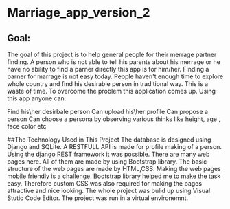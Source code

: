 # Marriage_app_version_2

## Goal:
The goal of this project is to help general people for their merrage partner finding.
A person who is not able to tell his parents about his merrage or he have no ability 
to find a parner directly this app is for him/her. Finding a parner for marrage is not easy today.
People haven't enough time to explore whole country and find his desirable person in traditional way.
This is a waste of time. To overcome the problem this application comes up. Using this app anyone can:

Find his\her desirbale person
Can upload his\her profile
Can propose a person
Can choose a persona by observing various thinks like height, age , face color etc


##The Technology Used in This Project
The database is designed using Django and SQLite.
A RESTFULL API is made for profile making of a person. 
Using the django REST framework it was possible.
There are many web pages here. All of them are made by using Bootstrap library.
The basic structure of the web pages are made by HTML,CSS. Making the web pages mobile friendly is a challenge.
Bootstrap library helped me to make the task easy. Therefore custom CSS was also required for making the pages attractive and nice looking.
The whole project was bulid up using Visual Stutio Code Editor. The project was run in a virtual environemnt.
